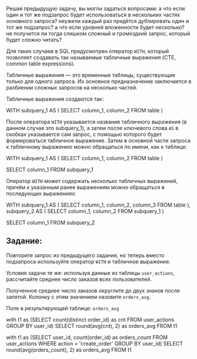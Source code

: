 
Решая предыдущую задачу, вы могли задаться вопросами: а что если один и тот же подзапрос будет использоваться в нескольких частях основного запроса? неужели каждый раз придётся дублировать один и тот же подзапрос? а что если уровней вложенности будет несколько? не получится ли тогда слишком сложный и громоздкий запрос, который будет сложно читать?

Для таких случаев в SQL предусмотрен оператор `WITH`, который позволяет создавать так называемые табличные выражения (CTE, common table expressions).

Табличные выражения — это временные таблицы, существующие только для одного запроса. Их основное предназначение заключается в разбиении сложных запросов на несколько частей.

Табличные выражения создаются так:

WITH 
subquery_1 AS (
    SELECT column_1, column_2
    FROM table
)

После оператора `WITH` указывается название табличного выражения (в данном случае это subquery_1), а затем после ключевого слова `AS` в скобках указывается сам запрос, с помощью которого будет формироваться табличное выражение. Затем в основной части запроса к табличному выражению можно обращаться по имени, как к таблице:

WITH 
subquery_1 AS (
    SELECT column_1, column_2
    FROM table
)

SELECT column_1
FROM subquery_1

Оператор `WITH` может содержать несколько табличных выражений, причём к указанным ранее выражениям можно обращаться в последующих выражениях:

WITH 
subquery_1 AS (
    SELECT column_1, column_2, column_3
    FROM table
),
subquery_2 AS (
    SELECT column_1, column_2
    FROM subquery_1
)

SELECT column_1
FROM subquery_2

## **Задание:**

Повторите запрос из предыдущего задания, но теперь вместо подзапроса используйте оператор `WITH` и табличное выражение.

Условия задачи те же: используя данные из таблицы `user_actions`, рассчитайте среднее число заказов всех пользователей.

Полученное среднее число заказов округлите до двух знаков после запятой. Колонку с этим значением назовите `orders_avg`.

Поле в результирующей таблице: `orders_avg`

with t1 as (SELECT count(distinct order_id) as cnt
            FROM   user_actions
            GROUP BY user_id)
SELECT round(avg(cnt), 2) as orders_avg
FROM   t1


with t1 as (SELECT user_id,
                   count(order_id) as orders_count
            FROM   user_actions
            WHERE  action = 'create_order'
            GROUP BY user_id)
SELECT round(avg(orders_count), 2) as orders_avg
FROM   t1